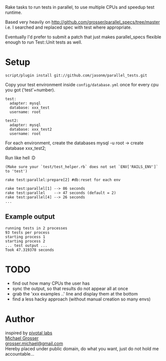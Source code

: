 Rake tasks to run tests in parallel, to use multiple CPUs and speedup test runtime.

Based very heavily on http://github.com/grosser/parallel_specs/tree/master
i.e. I searched and replaced spec with test where appropriate.

Eventually I'd prefer to submit a patch that just makes parallel_specs flexible
enough to run Test::Unit tests as well.

Setup
=====

    script/plugin install git://github.com/jasonm/parallel_tests.git

Copy your test environment inside `config/database.yml` once for every cpu you got ('test'+number).

    test:
      adapter: mysql
      database: xxx_test
      username: root

    test2:
      adapter: mysql
      database: xxx_test2
      username: root

For each environment, create the databases
    mysql -u root -> create database xxx_test2;

Run like hell :D  

    (Make sure your `test/test_helper.rb` does not set `ENV['RAILS_ENV']` to 'test')

    rake test:parallel:prepare[2] #db:reset for each env

    rake test:parallel[1] --> 86 seconds
    rake test:parallel    --> 47 seconds (default = 2)
    rake test:parallel[4] --> 26 seconds
    ...

Example output
--------------

    running tests in 2 processes
    93 tests per process
    starting process 1
    starting process 2
    ... test output ...
    Took 47.319378 seconds


TODO
====
 - find out how many CPUs the user has
 - sync the output, so that results do not appear all at once
 - grab the 'xxx examples ..' line and display them at the bottom
 - find a less hacky approach (without manual creation so many envs)


Author
======
inspired by [pivotal labs](http://pivotallabs.com/users/miked/blog/articles/849-parallelize-your-rspec-suite)  
[Michael Grosser](http://pragmatig.wordpress.com)  
grosser.michael@gmail.com  
Hereby placed under public domain, do what you want, just do not hold me accountable...
